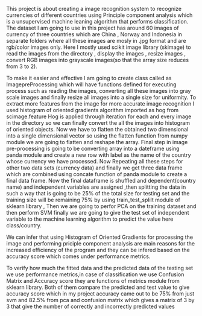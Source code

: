 This project is about creating a image recognition system to recognize currencies of different countries using Principle component analysis which is a unsupervised machine leaning algorithm that performs classification.
The dataset I am going to use in this project has around 60 images of currency of three countries which are China , Norway and Indonesia in separate folders where all these images are mosly in .jpg format and are rgb/color images only.
Here I mostly used scikit image library (skimage) to read the images from the directory , display the images , resize images , convert RGB images into grayscale images(so that the array size reduces from 3 to 2).

To make it easier and effective I am going to create class called as ImagepreProcessing which will have functions defined for executing process such as reading the images, converting all these images into gray scale images and finally resize all images into a single size for uniformity.
To extract more features from the image for more accurate image recognition I used histogram of oriented gradients algorithm imported as hog from scimage.feature
Hog is applied through iteration for each and every image in the directory so we can finally convert the all the images into histogram of oriented objects.
Now we have to flatten the obtained two dimensional into a single dimensional vector so using the flatten function from numpy module we are going to flatten and reshape the array.
Final step in image pre-processing is going to be converting array into a dateframe using panda module and create a new row with label as the name of the country whose currency we have processed.
Now Repeating all these steps for other two data sets (currency data) and  finally we get three data frame which are combined using concate function of panda module to create a final data frame.
Now the final dataframe is shuffled and dependent(country name) and independent variables are assigned ,then splitting the data in such a way that is going to be 25% of the total size for testing set and the training size will be remaining 75% by using train_test_splilt module of sklearn library ,
Then we are going to perfor PCA on the training dataset and then perform SVM finally we are going to give the test set of independent variable to the machine learning algorithm to predict the value here class/country.

We can infer that using Histogram of Oriented Gradients for processing the image and performing priciple component analysis are main reasons for the increased efficiency of the program and they can be infered based on the accuracy score which comes under performance metrics.

To verify how much the fitted data and the predicted data of the testing set we use performance metrics,in case of classification we use Confusion Matrix and Accuracy score they are functions of metrics module from sklearn library.
Both of them compare the predicted and test value to give accuracy score which in my project accuracy came out to be 75% from just svm and 82.5% from pca and confusion matrix which gives a matrix of 3 by 3 that give the number of correctly and incorrectly predicted values



